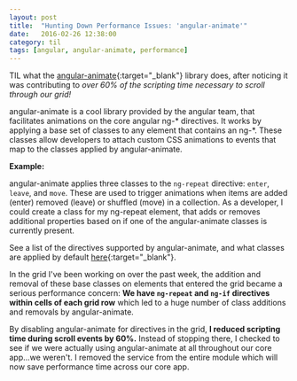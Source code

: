 ```yaml
---
layout: post
title:  "Hunting Down Performance Issues: 'angular-animate'"
date:   2016-02-26 12:38:00
category: til
tags: [angular, angular-animate, performance]
---
```


TIL what the [angular-animate][angular-animate]{:target="_blank"} library does, after noticing it was contributing to *over 60% of the scripting time necessary to scroll through our grid!*

angular-animate is a cool library provided by the angular team, that facilitates animations on the core angular ng-* directives. It works by applying a base set of classes to any element that contains an ng-*. These classes allow developers to attach custom CSS animations to events that map to the classes applied by angular-animate.

__Example:__

angular-animate applies three classes to the `ng-repeat` directive: `enter`, `leave`, and `move`. These are used to trigger animations when items are added (enter) removed (leave) or shuffled (move) in a collection. As a developer, I could create a class for my ng-repeat element, that adds or removes additional properties based on if one of the angular-animate classes is currently present.

See a list of the directives supported by angular-animate, and what classes are applied by default [here][here]{:target="_blank"}.

In the grid I've been working on over the past week, the addition and removal of these base classes on elements that entered the grid became a serious performance concern: __We have `ng-repeat` and `ng-if` directives within cells of each grid row__ which led to a huge number of class additions and removals by angular-animate.

By disabling angular-animate for directives in the grid, __I reduced scripting time during scroll events by 60%.__ Instead of stopping there, I checked to see if we were actually using angular-animate at all throughout our core app...we weren't. I removed the service from the entire module which will now save performance time across our core app.


[angular-animate]: https://docs.angularjs.org/api/ngAnimate
[here]: https://docs.angularjs.org/api/ngAnimate#directive-support
